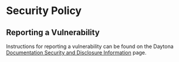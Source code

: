 # Security Policy

## Reporting a Vulnerability
Instructions for reporting a vulnerability can be found on the Daytona [Documentation Security and Disclosure Information](https://www.daytona.io/docs/tools/Security-Disclosure/) page.
